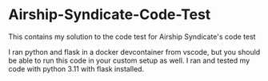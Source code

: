 # Airship-Syndicate-Code-Test

This contains my solution to the code test for Airship Syndicate's code test

I ran python and flask in a docker devcontainer from vscode, but you should be able to run this code in your custom setup as well. I ran and tested my code with python 3.11 with flask installed.
